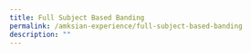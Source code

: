 ```yaml
---
title: Full Subject Based Banding
permalink: /amksian-experience/full-subject-based-banding
description: ""
---
```

